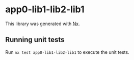 # app0-lib1-lib2-lib1

This library was generated with [Nx](https://nx.dev).

## Running unit tests

Run `nx test app0-lib1-lib2-lib1` to execute the unit tests.

